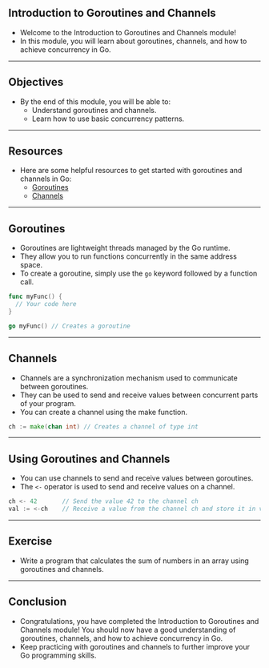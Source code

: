 
## Introduction to Goroutines and Channels

- Welcome to the Introduction to Goroutines and Channels module!
- In this module, you will learn about goroutines, channels, and how to achieve concurrency in Go.

---

## Objectives

- By the end of this module, you will be able to:
  - Understand goroutines and channels. <!-- .element: class="fragment" -->
  - Learn how to use basic concurrency patterns. <!-- .element: class="fragment" -->

---

## Resources

- Here are some helpful resources to get started with goroutines and channels in Go:
  - [Goroutines](https://gobyexample.com/goroutines)
  - [Channels](https://gobyexample.com/channels)

---

## Goroutines

- Goroutines are lightweight threads managed by the Go runtime. <!-- .element: class="fragment" -->
- They allow you to run functions concurrently in the same address space. <!-- .element: class="fragment" -->
- To create a goroutine, simply use the `go` keyword followed by a function call. <!-- .element: class="fragment" -->

```go
func myFunc() {
  // Your code here
}

go myFunc() // Creates a goroutine
```

---
## Channels

- Channels are a synchronization mechanism used to communicate between goroutines. <!-- .element: class="fragment" -->
- They can be used to send and receive values between concurrent parts of your program. <!-- .element: class="fragment" -->
- You can create a channel using the make function. <!-- .element: class="fragment" -->

```go
ch := make(chan int) // Creates a channel of type int
```
---
## Using Goroutines and Channels

- You can use channels to send and receive values between goroutines. <!-- .element: class="fragment" -->
- The `<-` operator is used to send and receive values on a channel. <!-- .element: class="fragment" -->

```go
ch <- 42       // Send the value 42 to the channel ch
val := <-ch    // Receive a value from the channel ch and store it in val
```

---
## Exercise

- Write a program that calculates the sum of numbers in an array using goroutines and channels.
<!-- .element: class="fragment" -->

---
## Conclusion

- Congratulations, you have completed the Introduction to Goroutines and Channels module!
You should now have a good understanding of goroutines, channels, and how to achieve concurrency in Go.
- Keep practicing with goroutines and channels to further improve your Go programming skills.
